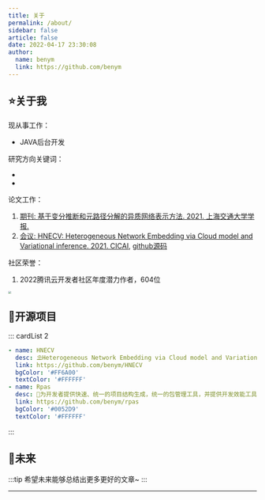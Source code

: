 ```yaml
---
title: 关于
permalink: /about/
sidebar: false
article: false
date: 2022-04-17 23:30:08
author:
  name: benym
  link: https://github.com/benym
---
```

## ⭐关于我
现从事工作：
- JAVA后台开发

研究方向关键词：
- <Badge text="Heterogeneous Network Embedding" type="warning" vertical="middle"/> <Badge text="Graph Mining" vertical="middle"/> <Badge text="Graph Neural Network" type="error" vertical="middle"/> 
- <Badge text="Representation Learning" type="error" vertical="middle"/> <Badge text="Variational Auto-Encoder" vertical="middle"/>

论文工作：
1. [期刊: 基于变分推断和元路径分解的异质网络表示方法. 2021. 上海交通大学学报.][1]
2. [会议: HNECV: Heterogeneous Network Embedding via Cloud model and Variational inference. 2021. CICAI][2], [github源码](https://github.com/benym/HNECV)

社区荣誉：
1. 2022腾讯云开发者社区年度潜力作者，604位

<img src="https://image-1-1257237419.cos.ap-chongqing.myqcloud.com/honour/2022-tencent-benym.jpg" style="zoom:35%">

## 🍧开源项目
::: cardList 2
```yaml
- name: HNECV
  desc: ⛱️Heterogeneous Network Embedding via Cloud model and Variational inference. CAAI. 2021. 代码实现
  link: https://github.com/benym/HNECV
  bgColor: '#FF6A00'
  textColor: '#FFFFFF'
- name: Rpas
  desc: 🚀为开发者提供快速、统一的项目结构生成，统一的包管理工具，并提供开发效能工具
  link: https://github.com/benym/rpas
  bgColor: '#0052D9'
  textColor: '#FFFFFF'
```
:::

## 🎈未来
:::tip
希望未来能够总结出更多更好的文章~
:::

----------

[1]: http://xuebao.sjtu.edu.cn/CN/abstract/abstract43349.shtml
[2]: https://link.springer.com/chapter/10.1007/978-3-030-93046-2_63
